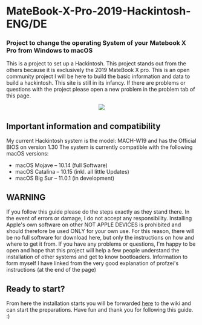 # MateBook-X-Pro-2019-Hackintosh-ENG/DE

### Project to change the operating System of your Matebook X Pro from Windows to macOS

This is a project to set up a Hackintosh. This project stands out from the others because it is exclusively the 2019 MateBook X pro. This is an open community project I will be here to build the basic information and data to build a hackintosh. This site is still in its infancy. If there are problems or questions with the project please open a new problem in the problem tab of this page.

<p align="center">
<img src="https://icdn3.digitaltrends.com/image/huawei-matebook-x-pro-2019-1200x630-c-ar1.91.jpg"
</p>

## Important information and compatibility
My current Hackintosh system is the model: MACH-W19 and has the Official BIOS on version 1.30
The system is currently compatible with the following macOS versions:
- macOS Mojave – 10.14 (full Software)
- macOS Catalina – 10.15 (inkl. all little Updates)
- macOS Big Sur – 11.0.1 (in development)

## WARNING 
If you follow this guide please do the steps exactly as they stand there. In the event of errors or damage, I do not accept any responsibility. Installing Apple's own software on other NOT APPLE DEVICES is prohibited and should therefore be used ONLY for your own use. For this reason, there will be no full software for download here, but only the instructions on how and where to get it from. If you have any problems or questions, I'm happy to be open and hope that this project will help a few people understand the installation of other systems and get to know bootloaders. Information to form myself I have linked from the very good explanation of profzei's instructions (at the end of the page)

## Ready to start? 
From here the installation starts you will be forwarded [here](https://github.com/Okto-Cat/MateBook-X-Pro-2019-Hackintosh-ENG-DE/wiki) to the wiki and can start the preparations. Have fun and thank you for following this guide. :)
